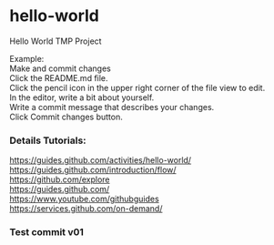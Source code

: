 # hello-world
Hello World TMP Project



Example: <br />
Make and commit changes <br />
Click the README.md file. <br />
Click the  pencil icon in the upper right corner of the file view to edit. <br />
In the editor, write a bit about yourself. <br />
Write a commit message that describes your changes. <br />
Click Commit changes button. <br />




### Details Tutorials:
https://guides.github.com/activities/hello-world/ <br />
https://guides.github.com/introduction/flow/  <br />
https://github.com/explore <br />
https://guides.github.com/  <br />
https://www.youtube.com/githubguides  <br />
https://services.github.com/on-demand/ <br />




### Test commit v01
